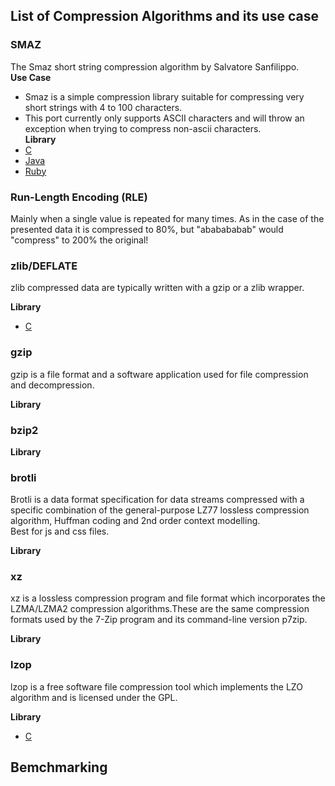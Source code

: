 ## List of Compression Algorithms and its use case

### SMAZ
   The Smaz short string compression algorithm by Salvatore Sanfilippo.  
  __Use Case__
   - Smaz is a simple compression library suitable for compressing very short strings with 4 to 100 characters.  
   - This port currently only supports ASCII characters and will throw an exception when trying to compress non-ascii characters.  
  __Library__
   - [C](https://github.com/antirez/smaz)
   - [Java](https://github.com/RyanAD/jsmaz)
   - [Ruby](https://github.com/peterc/rsmaz)

###  Run-Length Encoding (RLE)
   Mainly when a single value is repeated for many times. As in the case of the presented data it is compressed to 80%, but "ababababab" would "compress" to 200% the original!
   
###  zlib/DEFLATE
   zlib compressed data are typically written with a gzip or a zlib wrapper.  

__Library__
- [C](https://github.com/madler/zlib)

### gzip
   gzip is a file format and a software application used for file compression and decompression. 

__Library__

### bzip2

__Library__


### brotli
   Brotli is a data format specification for data streams compressed with a specific combination of the general-purpose LZ77 lossless compression algorithm, Huffman coding and 2nd order context modelling.  
   Best for js and css files.

__Library__

### xz
   xz is a lossless compression program and file format which incorporates the LZMA/LZMA2 compression algorithms.These are the same compression formats used by the 7-Zip program and its command-line version p7zip. 

__Library__

### lzop
   lzop is a free software file compression tool which implements the LZO algorithm and is licensed under the GPL.

__Library__
- [C](https://www.lzop.org/)

## Bemchmarking 
